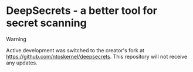 # DeepSecrets - a better tool for secret scanning

> [!WARNING]
> Active development was switched to the creator's fork at https://github.com/ntoskernel/deepsecrets. This repository will not receive any updates.